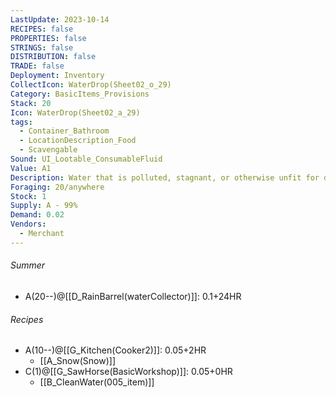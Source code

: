 ```yaml
---
LastUpdate: 2023-10-14
RECIPES: false
PROPERTIES: false
STRINGS: false
DISTRIBUTION: false
TRADE: false
Deployment: Inventory
CollectIcon: WaterDrop(Sheet02_o_29)
Category: BasicItems_Provisions
Stack: 20
Icon: WaterDrop(Sheet02_a_29)
tags:
  - Container_Bathroom
  - LocationDescription_Food
  - Scavengable
Sound: UI_Lootable_ConsumableFluid
Value: A1
Description: Water that is polluted, stagnant, or otherwise unfit for drinking.
Foraging: 20/anywhere
Stock: 1
Supply: A - 99%
Demand: 0.02
Vendors:
  - Merchant
---
```


###### Summer
- A(20--)@[[D_RainBarrel(waterCollector)]]: 0.1+24HR

###### Recipes
- A(10--)@[[G_Kitchen(Cooker2)]]: 0.05+2HR
	- [[A_Snow(Snow)]]
- C(1)@[[G_SawHorse(BasicWorkshop)]]: 0.05+0HR
	- [[B_CleanWater(005_item)]]